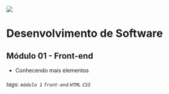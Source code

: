 ![](https://i.imgur.com/xG74tOh.png)

# Desenvolvimento de Software

## Módulo 01 - Front-end

- Conhecendo mais elementos

###### tags: `módulo 1` `front-end` `HTML` `CSS`
